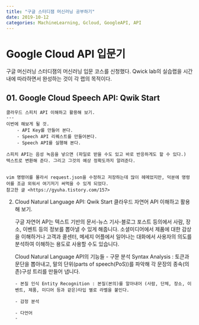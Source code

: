 ```yaml
---
title: "구글 스터디잼 머신러닝 공부하기"
date: 2019-10-12
categories: MachineLearning, Gcloud, GoogleAPI, API
---
```

# Google Cloud API 입문기

구글 머신러닝 스터디잼의 머신러닝 입문 코스를 신청했다.
Qwick lab의 실습랩을 시간 내에 따라하면서 완성하는 것이 각 랩의 목적이다.

## 01. Google Cloud Speech API: Qwik Start
    클라우드 스피치 API 이해하고 활용해 보기.
    ---
    이번에 해보게 될 것.
        - API Key를 만들어 본다.
        - Speech API 리퀘스트를 만들어본다.
        - Speech API를 실행해 본다.

    스피치 API는 음성 녹음을 넣으면 (파일로 받을 수도 있고 바로 반응하게도 할 수 있다.) 텍스트로 변환해 준다. 그리고 그것의 예상 정확도까지 알려준다.


    vim 명령어를 몰라서 request.json을 수정하고 저장하는데 많이 헤메었지만, 덕분에 명령어를 조금 외워서 여기저기 써먹을 수 있게 되었다.
    참고한 글 <https://gyuha.tistory.com/157>

02. Cloud Natural Language API: Qwik Start
    클라우드 자연어 API 이해하고 활용해 보기.
    
    구글 자연어 AP는 텍스트 기반의 문서-뉴스 기사-블로그 포스트 등의에서 사람, 장소, 이벤트 등의 정보를 뽑아낼 수 있게 해줍니다.
    소셜미디어에서 제품에 대한 감상을 이해하거나 고객과 콜센터, 메세지 어플에서 일어나는 대화에서 사용자의 의도를 분석하여 이해하는 용도로 사용할 수도 있습니다.

    Cloud Natural Language API의 기능들
        - 구문 분석 Syntax Analysis : 토큰과 문단을 뽑아내고, 말의 단위(parts of speech(PoS))를 파악해 각 문장의 종속(의존)구성 트리를 만들어 냅니다.

        - 본질 인식 Entity Recognition : 본질(본의)를 알아내어 (사람, 단체, 장소, 이벤트, 제품, 미디어 등과 같은)타입 별로 라벨을 붙인다.

        - 감정 분석

        - 다언어
        - 